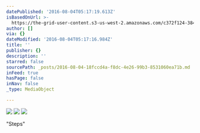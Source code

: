 ```yaml
---
datePublished: '2016-08-04T05:17:19.613Z'
isBasedOnUrl: >-
  https://the-grid-user-content.s3-us-west-2.amazonaws.com/c372f124-3844-4dcc-a3da-5fd326521ac1.jpg
author: []
via: {}
dateModified: '2016-08-04T05:17:16.984Z'
title: ''
publisher: {}
description: ''
starred: false
sourcePath: _posts/2016-08-04-18fccd4a-f8dc-4e26-99b3-8531060ea71b.md
inFeed: true
hasPage: false
inNav: false
_type: MediaObject

---
```

![](https://the-grid-user-content.s3-us-west-2.amazonaws.com/c372f124-3844-4dcc-a3da-5fd326521ac1.jpg)
![](https://the-grid-user-content.s3-us-west-2.amazonaws.com/e14aa9aa-af61-419c-ac23-91118eff7d9a.png)
![](https://the-grid-user-content.s3-us-west-2.amazonaws.com/14c1743d-05eb-4570-aa17-333a61c50863.png)

"Steps"
